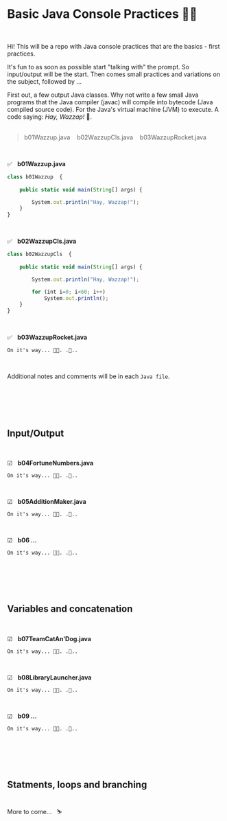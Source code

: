# Basic Java Console Practices 🎄🎅

<br>

Hi!
This will be a repo with Java console practices that are the basics - first practices.<br>

It's fun to as soon as possible start "talking with" the prompt. So input/output will be the start. Then comes small practices and variations on the subject, followed by ...<br>

First out, a few output Java classes. Why not write a few small Java programs that the Java compiler (javac) will compile into bytecode (Java compiled source code). For the Java's virtual machine (JVM) to execute. A code saying: <i>Hay, Wazzap!</i> 🐋.<br><br>


> b01Wazzup.java &nbsp; &nbsp;b02WazzupCls.java &nbsp; &nbsp;b03WazzupRocket.java 

<br>

✅ &nbsp; <b>b01Wazzup.java</b>
``` javascript
class b01Wazzup  {
	
	public static void main(String[] args) {  

		System.out.println("Hay, Wazzap!"); 	
	}
} 
``` 
<br>

✅ &nbsp; <b>b02WazzupCls.java</b>
``` javascript
class b02WazzupCls  {
	
	public static void main(String[] args) {  

		System.out.println("Hay, Wazzap!");

		for (int i=0; i<60; i++)
    	    System.out.println();
	}
} 
```
<br>

✅ &nbsp; <b>b03WazzupRocket.java</b>
``` 
On it's way... 🐳🐬. .🐠..
```
<br>

Additional notes and comments will be in each `Java file`.

<br><br><br><br>




## Input/Output

<br>

☑ &nbsp; <b>b04FortuneNumbers.java</b><br>
``` 
On it's way... 🐳🐬. .🐠..
```
<br>

☑ &nbsp; <b>b05AdditionMaker.java</b><br>
``` 
On it's way... 🐳🐬. .🐠..
```
<br>

☑ &nbsp; <b>b06 ...</b><br>
``` 
On it's way... 🐳🐬. .🐠..
```
 
<br><br><br><br>




## Variables and concatenation 

<br>

☑ &nbsp; <b>b07TeamCatAn'Dog.java</b><br>
``` 
On it's way... 🐳🐬. .🐠..
```
<br>

☑ &nbsp; <b>b08LibraryLauncher.java</b><br>
``` 
On it's way... 🐳🐬. .🐠..
```
<br>

☑ &nbsp; <b>b09 ...</b><br>
``` 
On it's way... 🐳🐬. .🐠..
```
 
<br><br><br><br>




## Statments, loops and branching 
<br>
More to come... &nbsp; ⛷<br><br>

<br><br><br><br>